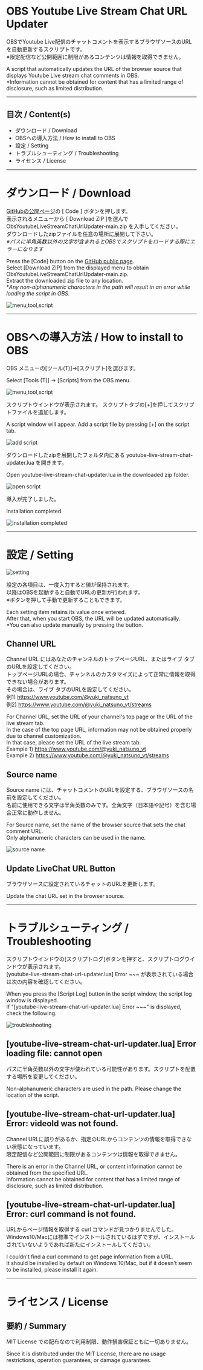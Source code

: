 
# OBS Youtube Live Stream Chat URL Updater

OBSでYoutube Live配信のチャットコメントを表示するブラウザソースのURLを自動更新するスクリプトです。<br>
※限定配信など公開範囲に制限があるコンテンツは情報を取得できません。

A script that automatically updates the URL of the browser source that displays Youtube Live stream chat comments in OBS.<br>
*Information cannot be obtained for content that has a limited range of disclosure, such as limited distribution.

---

## 目次 / Content(s)
* ダウンロード / Download
* OBSへの導入方法 / How to install to OBS
* 設定 / Setting
* トラブルシューティング / Troubleshooting
* ライセンス / License

---

# ダウンロード / Download

[GitHubの公開ページ](https://github.com/yuki-natsuno-vt/ObsYoutubeLiveStreamChatUrlUpdater)の [ Code ] ボタンを押します。<br>
表示されるメニューから [ Download ZIP ]を選んで ObsYoutubeLiveStreamChatUrlUpdater-main.zip を入手してください。<br>
ダウンロードしたzipファイルを任意の場所に展開して下さい。<br>
*※パスに半角英数以外の文字が含まれるとOBSでスクリプトをロードする際にエラーになります*

Press the [Code] button on the [GitHub public page](https://github.com/yuki-natsuno-vt/ObsYoutubeLiveStreamChatUrlUpdater). <br>
Select [Download ZIP] from the displayed menu to obtain ObsYoutubeLiveStreamChatUrlUpdater-main.zip. <br>
Extract the downloaded zip file to any location.<br>
**Any non-alphanumeric characters in the path will result in an error while loading the script in OBS.*

![menu,tool,script](docs/img/000.png)

---

# OBSへの導入方法 / How to install to OBS
OBS メニューの[ツール(T)]→[スクリプト]を選びます。

Select [Tools (T)] → [Scripts] from the OBS menu.

![menu,tool,script](docs/img/020.png)

スクリプトウインドウが表示されます。 スクリプトタブの[+]を押してスクリプトファイルを追加します。

A script window will appear. Add a script file by pressing [+] on the script tab.

![add script](docs/img/030.png)

ダウンロードしたzipを展開したフォルダ内にある youtube-live-stream-chat-updater.lua を開きます。

Open youtube-live-stream-chat-updater.lua in the downloaded zip folder.

![open script](docs/img/040.png)

導入が完了しました。

Installation completed.

![installation completed](docs/img/050.png)

---

# 設定 / Setting

![setting](docs/img/060.png)

設定の各項目は、一度入力すると値が保持されます。<br>
以降はOBSを起動すると自動でURLの更新が行われます。<br>
※ボタンを押して手動で更新することもできます。

Each setting item retains its value once entered.<br>
After that, when you start OBS, the URL will be updated automatically.<br>
*You can also update manually by pressing the button.

## Channel URL

Channel URL にはあなたのチャンネルのトップページURL、またはライブ タブのURLを設定してください。<br>
トップページURLの場合、チャンネルのカスタマイズによって正常に情報を取得できない場合があります。<br>
その場合は、ライブ タブのURLを設定してください。<br>
例1) https://www.youtube.com/@yuki_natsuno_vt<br>
例2) https://www.youtube.com/@yuki_natsuno_vt/streams

For Channel URL, set the URL of your channel's top page or the URL of the live stream tab.<br>
In the case of the top page URL, information may not be obtained properly due to channel customization.<br>
In that case, please set the URL of the live stream tab.<br>
Example 1) https://www.youtube.com/@yuki_natsuno_vt<br>
Example 2) https://www.youtube.com/@yuki_natsuno_vt/streams

## Source name

Source name には、チャットコメントのURLを設定する、ブラウザソースの名前を設定してください。<br>
名前に使用できる文字は半角英数のみです。全角文字（日本語や記号）を含む場合正常に動作しません。

For Source name, set the name of the browser source that sets the chat comment URL.<br>
Only alphanumeric characters can be used in the name.

![source name](docs/img/010.png)

## Update LiveChat URL Button

ブラウザソースに設定されているチャットのURLを更新します。

Update the chat URL set in the browser source.

---

# トラブルシューティング / Troubleshooting

スクリプトウインドウの[スクリプトログ]ボタンを押すと、スクリプトログウインドウが表示されます。<br>
[youtube-live-stream-chat-url-updater.lua] Error ~~~ が表示されている場合は次の内容を確認してください。

When you press the [Script Log] button in the script window, the script log window is displayed.<br>
If "[youtube-live-stream-chat-url-updater.lua] Error ~~~" is displayed, check the following.

![troubleshooting](docs/img/070.png)

## [youtube-live-stream-chat-url-updater.lua] Error loading file: cannot open

パスに半角英数以外の文字が使われている可能性があります。スクリプトを配置する場所を変更してください。

Non-alphanumeric characters are used in the path. Please change the location of the script.

## [youtube-live-stream-chat-url-updater.lua] Error: videoId was not found.

Channel URLに誤りがあるか、指定のURLからコンテンツの情報を取得できない状態になっています。<br>
限定配信など公開範囲に制限があるコンテンツは情報を取得できません。

There is an error in the Channel URL, or content information cannot be obtained from the specified URL.<br>
Information cannot be obtained for content that has a limited range of disclosure, such as limited distribution.

## [youtube-live-stream-chat-url-updater.lua] Error: curl command is not found.

URLからページ情報を取得する curl コマンドが見つかりませんでした。<br>
Windows10/Macには標準でインストールされているはずですが、インストールされていないようであれば新たにインストールしてください。

I couldn't find a curl command to get page information from a URL. <br>
It should be installed by default on Windows 10/Mac, but if it doesn't seem to be installed, please install it again.

---

# ライセンス / License
## 要約 / Summary

MIT License での配布なので利用制限、動作損害保証ともに一切ありません。

Since it is distributed under the MIT License, there are no usage restrictions, operation guarantees, or damage guarantees.